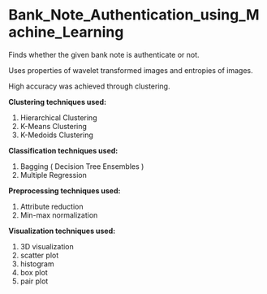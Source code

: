 # Bank_Note_Authentication_using_Machine_Learning

Finds whether the given bank note is authenticate or not.

Uses properties of wavelet transformed images and entropies of images.

High accuracy was achieved through clustering.

<strong>Clustering techniques used:</strong>
  1) Hierarchical Clustering
  2) K-Means Clustering
  3) K-Medoids Clustering

<strong>Classification techniques used:</strong>
  1) Bagging ( Decision Tree Ensembles )
  2) Multiple Regression

<strong>Preprocessing techniques used:</strong>
  1) Attribute reduction
  2) Min-max normalization
  
<strong>Visualization techniques used:</strong>
  1) 3D visualization
  2) scatter plot
  3) histogram
  4) box plot
  5) pair plot
